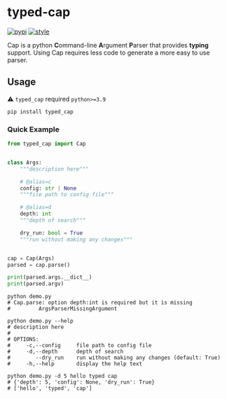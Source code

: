 # typed-cap

[![pypi](https://img.shields.io/pypi/v/typed-cap?style=flat-square)](https://pypi.org/project/typed-cap/)
[![style](https://img.shields.io/badge/code%20style-black-black?style=flat-square)](https://github.com/psf/black)

Cap is a python **C**ommand-line **A**rgument **P**arser that provides **typing** support. Using Cap requires less code to generate a more easy to use parser.

## Usage

⚠️ `typed_cap` required `python>=3.9`

```
pip install typed_cap
```

### Quick Example

```python
from typed_cap import Cap


class Args:
    """description here"""

    # @alias=c
    config: str | None
    """file path to config file"""

    # @alias=d
    depth: int
    """depth of search"""

    dry_run: bool = True
    """run without making any changes"""


cap = Cap(Args)
parsed = cap.parse()

print(parsed.args.__dict__)
print(parsed.argv)
```

```shell
python demo.py
# Cap.parse: option depth:int is required but it is missing
#         ArgsParserMissingArgument

python demo.py --help
# description here
#
# OPTIONS:
#     -c,--config     file path to config file
#     -d,--depth      depth of search
#        --dry_run    run without making any changes (default: True)
#     -h,--help       display the help text

python demo.py -d 5 hello typed cap
# {'depth': 5, 'config': None, 'dry_run': True}
# ['hello', 'typed', 'cap']
```
